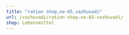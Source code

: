 ```yaml
---
title: "ration shop,no-65,vazhuvadi"
url: /vazhuvadi/ration-shop-no-65-vazhuvadi/
shop: Lebensmittel
---
```

